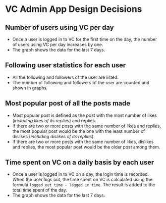 # VC Admin App Design Decisions

## Number of users using VC per day

- Once a user is logged in to VC for the first time on the day, the number of users using VC per day increases by one.
- The graph shows the data for the last 7 days.

## Following user statistics for each user

- All the following and followers of the user are listed.
- The number of following and followers of the user are counted and shown in graphs.

## Most popular post of all the posts made

- Most popular post is defined as the post with the most number of likes (_including likes of its replies_) and replies.
- If there are two or more posts with the same number of likes and replies, the most popular post would be the one with the least number of dislikes (_including dislikes of its replies_).
- If there are two or more posts with the same number of likes, dislikes and replies, the most popular post would be the older post among them.
  
## Time spent on VC on a daily basis by each user

- Once a user is logged in to VC on a day, the login time is recorded. When the user logs out, the time spent on VC is calculated using the formula `logged out time - logged in time`. The result is added to the total time spent of the day.
- The graph shows the data for the last 7 days.
